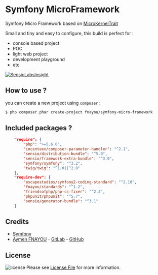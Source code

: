 Symfony MicroFramework
======================

Symfony Micro Framework based on [MicroKernelTrait][link-micro-kernel]

Small and tiny and easy to configure, this build is perfect for :
  - console based project
  - POC
  - light web project
  - development playground
  - etc.

[![SensioLabsInsight](https://insight.sensiolabs.com/projects/77eee168-fc93-4151-9d1a-85c999b46756/big.png)](https://insight.sensiolabs.com/projects/77eee168-fc93-4151-9d1a-85c999b46756)

## How to use ?

you can create a new project using `composer` :
```bash
$ php composer.phar create-project fnayou/symfony-micro-framework
```

## Included packages ?

```json
    "require": {
        "php": ">=5.6.0",
        "incenteev/composer-parameter-handler": "^2.1",
        "sensio/distribution-bundle": "^5.0",
        "sensio/framework-extra-bundle": "^3.0",
        "symfony/symfony": "^3.2",
        "twig/twig": "^1.0||^2.0"
    },
    "require-dev": {
        "escapestudios/symfony2-coding-standard": "^2.10",
        "fnayou/standards": "^1.2",
        "friendsofphp/php-cs-fixer": "^2.3",
        "phpunit/phpunit": "^5.7",
        "sensio/generator-bundle": "^3.1"
    }
```

## Credits

- [Symfony][link-symfony]
- [Aymen FNAYOU][link-author] - [GitLab][link-author-gitlab] - [GitHub][link-author-github]

## License

![license](https://img.shields.io/badge/license-MIT-lightgrey.svg) Please see [License File](LICENSE.md) for more information.

[link-author]: https://aymen-fnayou.com
[link-author-gitlab]: https://gitlab.com/fnayou
[link-author-github]: https://github.com/fnayou
[link-micro-kernel]: https://symfony.com/doc/2.8/configuration/micro_kernel_trait.html
[link-symfony]: https://github.com/symfony/symfony
